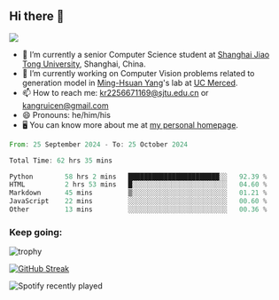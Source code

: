 ## Hi there 👋

![](https://komarev.com/ghpvc/?username=Kr-Panghu)
- 🌱 I’m currently a senior Computer Science student at [Shanghai Jiao Tong University](https://www.sjtu.edu.cn), Shanghai, China.
- 🔭 I’m currently working on Computer Vision problems related to generation model in [Ming-Hsuan Yang](https://faculty.ucmerced.edu/mhyang/)'s lab at [UC Merced](https://www.ucmerced.edu/).
- 📫 How to reach me: kr2256671169@sjtu.edu.cn or kangruicen@gmail.com
- 😄 Pronouns: he/him/his
- 🖥️ You can know more about me at [my personal homepage](https://kr-panghu.github.io).

<!--START_SECTION:waka-->

```rust
From: 25 September 2024 - To: 25 October 2024

Total Time: 62 hrs 35 mins

Python        58 hrs 2 mins   ███████████████████████░░   92.39 %
HTML          2 hrs 53 mins   █░░░░░░░░░░░░░░░░░░░░░░░░   04.60 %
Markdown      45 mins         ▒░░░░░░░░░░░░░░░░░░░░░░░░   01.21 %
JavaScript    22 mins         ░░░░░░░░░░░░░░░░░░░░░░░░░   00.60 %
Other         13 mins         ░░░░░░░░░░░░░░░░░░░░░░░░░   00.36 %
```

<!--END_SECTION:waka-->

<h3 align="left">Keep going:</h3>

![trophy](https://github-profile-trophy.vercel.app/?username=Kr-Panghu&theme=onedark&title=MultiLanguage,Stars,Followers,Repositories,Commits,Experience)

[![GitHub Streak](https://github-readme-streak-stats.herokuapp.com/?user=Kr-Panghu)](https://git.io/streak-stats)

![Spotify recently played](https://spotify-recently-played-readme.vercel.app/api?user=313cmgdfngjjlfotpedtywb7cpca)
